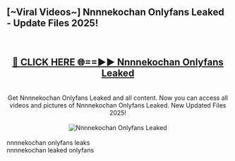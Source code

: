 <h2>[~Viral Videos~] Nnnnekochan Onlyfans Leaked - Update Files 2025!</h2>
<br>
<div align="center">
<h2><a href="https://betterlinks.top/A2PfLJ" rel="nofollow">🔴 CLICK HERE 🌐==►► Nnnnekochan Onlyfans Leaked</a></h2>
<br>
Get Nnnnekochan Onlyfans Leaked and all content. Now you can access all videos and pictures of Nnnnekochan Onlyfans Leaked. New Updated Files 2025!
<br>
<br>
<a href="https://betterlinks.top/A2PfLJ" rel="nofollow" data-target="animated-image.originalLink"><img src="https://i.ibb.co.com/WyWwxjT/player-gif2.gif" alt="Nnnnekochan Onlyfans Leaked" style="max-width: 100%; display: inline-block;" data-target="animated-image.originalImage"></a>
</div>
<br>
nnnnekochan onlyfans leaks<br>
nnnnekochan leaked onlyfans
